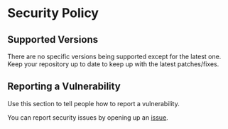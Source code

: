 # Security Policy

## Supported Versions

There are no specific versions being supported except for the latest one.
Keep your repository up to date to keep up with the latest patches/fixes.

## Reporting a Vulnerability

Use this section to tell people how to report a vulnerability.

You can report security issues by opening up an [issue](https://github.com/epacke/logstash-pipeline-tester/issues).
